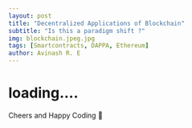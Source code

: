 ```yaml
---
layout: post
title: "Decentralized Applications of Blockchain"
subtitle: "Is this a paradigm shift ?"
img: blockchain.jpeg.jpg
tags: [Smartcontracts, DAPPA, Ethereum]
author: Avinash R. E
---
```


# loading....

Cheers and Happy Coding 🤘
